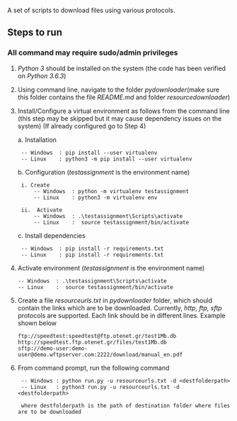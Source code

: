 A set of scripts to download files using various protocols.

## Steps to run
### All command may require sudo/admin privileges
1. *Python 3* should be installed on the system (the code has been verified on *Python 3.6.3*)
2. Using command line, navigate to the folder *pydownloader*(make sure this folder contains the file *README.md* and folder *resourcedownloader*)

3. Install/Configure a virtual environment as follows from the command line (this step may be skipped but it may cause dependency issues on the system) (If already configured go to Step 4)
    
    a. Installation 
        
        -- Windows  : pip install --user virtualenv
        -- Linux    : python3 -m pip install --user virtualenv
        
    b. Configuration (*testassignment* is the environment name)
        
        i. Create
            -- Windows  : python -m virtualenv testassignment
            -- Linux    : python3 -m virtualenv env 
        
        ii.  Activate 
            -- Windows  : .\testassignment\Scripts\activate
            -- Linux    :  source testassignment/bin/activate 
        
    c. Install dependencies      
          
        -- Windows  : pip install -r requirements.txt
        -- Linux    : pip install -r requirements.txt 
    
 4. Activate environment (*testassignment* is the environment name)
        
        -- Windows  : .\testassignment\Scripts\activate
        -- Linux    :  source testassignment/bin/activate 
        
5. Create a file *resourceurls.txt* in *pydownloader* folder, which should contain the links which are to be downloaded. Currently, *http, ftp, sftp* protocols are supported. Each link should be in different lines. Example shown below
    ```
    ftp://speedtest:speedtest@ftp.otenet.gr/test1Mb.db
    http://speedtest.ftp.otenet.gr/files/test1Mb.db
    sftp://demo-user:demo-user@demo.wftpserver.com:2222/download/manual_en.pdf
    ```

6. From command prompt, run the following command
    
        -- Windows : python run.py -u resourceurls.txt -d <destfolderpath>
        -- Linux   : python3 run.py -u resourceurls.txt -d <destfolderpath>
		
		where destfolderpath is the path of destination folder where files are to be downloaded 
